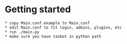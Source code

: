 # Getting started

	* copy Main.conf.example to Main.conf
	* edit Main.conf to fit login, admins, plugins, etc
	* run ./main.py
	* make sure you have tasbot in python path
